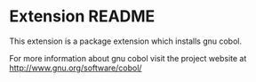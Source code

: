 # Extension README

This extension is a package extension which installs gnu cobol.

For more information about gnu cobol visit the project website at
http://www.gnu.org/software/cobol/

